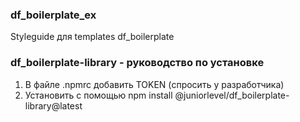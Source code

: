 ### df_boilerplate_ex

Styleguide для templates df_boilerplate

### df_boilerplate-library - руководство по установке

1. В файле .npmrc добавить TOKEN (спросить у разработчика)
2. Установить с помощью npm install @juniorlevel/df_boilerplate-library@latest
